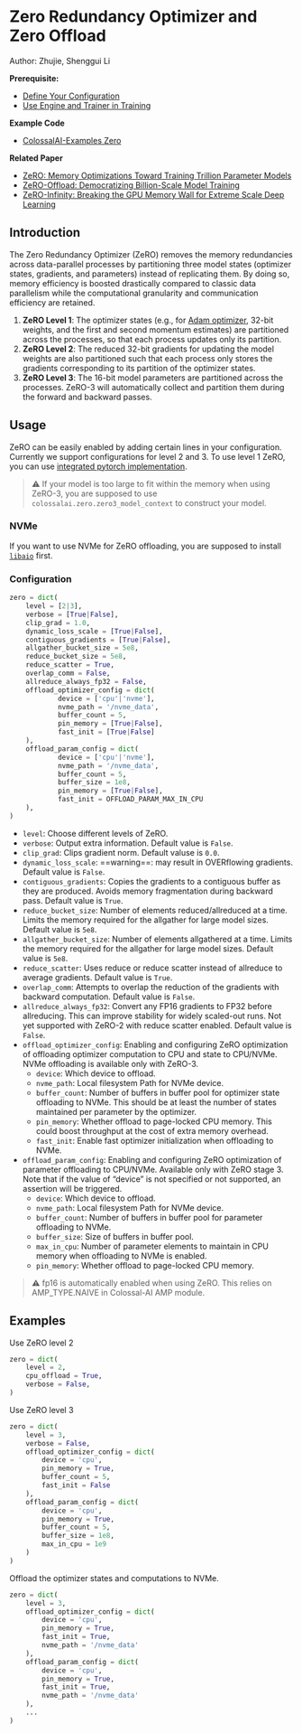 # Zero Redundancy Optimizer and Zero Offload

Author: Zhujie, Shenggui Li

**Prerequisite:**
- [Define Your Configuration](../basics/define_your_config.md)
- [Use Engine and Trainer in Training](../basics/engine_trainer.md)

**Example Code**
- [ColossalAI-Examples Zero](https://github.com/hpcaitech/ColossalAI-Examples/tree/main/features/zero)

**Related Paper**
- [ZeRO: Memory Optimizations Toward Training Trillion Parameter Models](https://arxiv.org/abs/1910.02054)
- [ZeRO-Offload: Democratizing Billion-Scale Model Training](https://arxiv.org/abs/2101.06840)
- [ZeRO-Infinity: Breaking the GPU Memory Wall for Extreme Scale Deep Learning](https://arxiv.org/abs/2104.07857)


## Introduction

The Zero Redundancy Optimizer (ZeRO) removes the memory redundancies across data-parallel processes by partitioning three 
model states (optimizer states, gradients, and parameters) instead of replicating them. 
By doing so, memory efficiency is boosted drastically compared to classic data parallelism while the computational granularity 
and communication efficiency are retained.

1. **ZeRO Level 1**: The optimizer states (e.g., for [Adam optimizer](https://arxiv.org/abs/1412.6980), 32-bit weights, and the 
first and second momentum estimates) are partitioned across the processes, so that each process updates only its partition.
2. **ZeRO Level 2**: The reduced 32-bit gradients for updating the model weights are also partitioned such that each process 
only stores the gradients corresponding to its partition of the optimizer states.
3. **ZeRO Level 3**: The 16-bit model parameters are partitioned across the processes. ZeRO-3 will automatically collect and 
partition them during the forward and backward passes.


## Usage

ZeRO can be easily enabled by adding certain lines in your configuration. Currently we support configurations for level 2 and 3. To use level 1 ZeRO, you can use [integrated pytorch implementation](https://pytorch.org/tutorials/recipes/zero_redundancy_optimizer.html).

> ⚠️ If your model is too large to fit within the memory when using ZeRO-3, you are supposed to use `colossalai.zero.zero3_model_context` to construct your model.

### NVMe

If you want to use NVMe for ZeRO offloading, you are supposed to install [`libaio`](https://pagure.io/libaio) first.

### Configuration

```python
zero = dict(
    level = [2|3],
    verbose = [True|False],
    clip_grad = 1.0,
    dynamic_loss_scale = [True|False],
    contiguous_gradients = [True|False],
    allgather_bucket_size = 5e8,
    reduce_bucket_size = 5e8,
    reduce_scatter = True,
    overlap_comm = False,
    allreduce_always_fp32 = False,
    offload_optimizer_config = dict(
            device = ['cpu'|'nvme'],
            nvme_path = '/nvme_data',
            buffer_count = 5,
            pin_memory = [True|False],
            fast_init = [True|False]
    ),
    offload_param_config = dict(
            device = ['cpu'|'nvme'],
            nvme_path = '/nvme_data',
            buffer_count = 5,
            buffer_size = 1e8,
            pin_memory = [True|False],
            fast_init = OFFLOAD_PARAM_MAX_IN_CPU
    ),
)
```

- `level`: Choose different levels of ZeRO.
- `verbose`: Output extra information. Default value is `False`.
- `clip_grad`: Clips gradient norm. Default valuse is `0.0`.
- `dynamic_loss_scale`: ==warning==: may result in OVERflowing gradients. Default value is `False`.
- `contiguous_gradients`: Copies the gradients to a contiguous buffer as they are produced. Avoids memory fragmentation during backward pass. Default value is `True`.
- `reduce_bucket_size`: Number of elements reduced/allreduced at a time. Limits the memory required for the allgather for large model sizes. Default value is `5e8`.
- `allgather_bucket_size`: Number of elements allgathered at a time. Limits the memory required for the allgather for large model sizes. Default value is `5e8`.
- `reduce_scatter`: Uses reduce or reduce scatter instead of allreduce to average gradients. Default value is `True`.
- `overlap_comm`: Attempts to overlap the reduction of the gradients with backward computation. Default value is `False`.
- `allreduce_always_fp32`: Convert any FP16 gradients to FP32 before allreducing. This can improve stability for widely scaled-out runs. Not yet supported with ZeRO-2 with reduce scatter enabled. Default value is `False`.
- `offload_optimizer_config`: Enabling and configuring ZeRO optimization of offloading optimizer computation to CPU and state to CPU/NVMe. NVMe offloading is available only with ZeRO-3.
   - `device`: Which device to offload.
   - `nvme_path`: Local filesystem Path for NVMe device.
   - `buffer_count`: Number of buffers in buffer pool for optimizer state offloading to NVMe. This should be at least the number of states maintained per parameter by the optimizer.
   - `pin_memory`: Whether offload to page-locked CPU memory. This could boost throughput at the cost of extra memory overhead.
   - `fast_init`: Enable fast optimizer initialization when offloading to NVMe.
- `offload_param_config`: Enabling and configuring ZeRO optimization of parameter offloading to CPU/NVMe. Available only with ZeRO stage 3. Note that if the value of “device” is not specified or not supported, an assertion will be triggered.
   - `device`: Which device to offload.
   - `nvme_path`: Local filesystem Path for NVMe device.
   - `buffer_count`: Number of buffers in buffer pool for parameter offloading to NVMe.
   - `buffer_size`: Size of buffers in buffer pool.
   - `max_in_cpu`: Number of parameter elements to maintain in CPU memory when offloading to NVMe is enabled.
   - `pin_memory`: Whether offload to page-locked CPU memory.


> ⚠️ fp16 is automatically enabled when using ZeRO. This relies on AMP_TYPE.NAIVE in Colossal-AI AMP module.

## Examples

Use ZeRO level 2

```python
zero = dict(
    level = 2,
    cpu_offload = True,
    verbose = False,
)
```

Use ZeRO level 3

```python
zero = dict(
    level = 3,
    verbose = False,
    offload_optimizer_config = dict(
        device = 'cpu',
        pin_memory = True,
        buffer_count = 5,
        fast_init = False
    ),
    offload_param_config = dict(
        device = 'cpu',
        pin_memory = True,
        buffer_count = 5,
        buffer_size = 1e8,
        max_in_cpu = 1e9
    )
)
```

Offload the optimizer states and computations to NVMe.

```python
zero = dict(
    level = 3,
    offload_optimizer_config = dict(
        device = 'cpu',
        pin_memory = True,
        fast_init = True,
        nvme_path = '/nvme_data'
    ),
    offload_param_config = dict(
        device = 'cpu',
        pin_memory = True,
        fast_init = True,
        nvme_path = '/nvme_data'
    ),
    ...
)
```